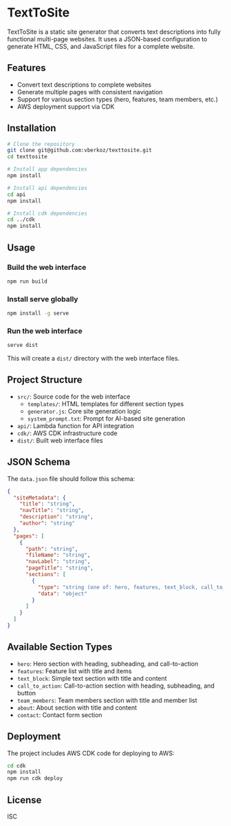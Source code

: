# TextToSite

TextToSite is a static site generator that converts text descriptions into fully functional multi-page websites. It uses a JSON-based configuration to generate HTML, CSS, and JavaScript files for a complete website.

## Features

- Convert text descriptions to complete websites
- Generate multiple pages with consistent navigation
- Support for various section types (hero, features, team members, etc.)
- AWS deployment support via CDK

## Installation

```bash
# Clone the repository
git clone git@github.com:vberkoz/texttosite.git
cd texttosite

# Install app dependencies
npm install

# Install api dependencies
cd api
npm install

# Install cdk dependencies
cd ../cdk
npm install
```

## Usage

### Build the web interface

```bash
npm run build
```

### Install serve globally

```bash
npm install -g serve
```

### Run the web interface

```bash
serve dist
```

This will create a `dist/` directory with the web interface files.

## Project Structure

- `src/`: Source code for the web interface
  - `templates/`: HTML templates for different section types
  - `generator.js`: Core site generation logic
  - `system_prompt.txt`: Prompt for AI-based site generation
- `api/`: Lambda function for API integration
- `cdk/`: AWS CDK infrastructure code
- `dist/`: Built web interface files

## JSON Schema

The `data.json` file should follow this schema:

```json
{
  "siteMetadata": {
    "title": "string",
    "navTitle": "string",
    "description": "string",
    "author": "string"
  },
  "pages": [
    {
      "path": "string",
      "fileName": "string",
      "navLabel": "string",
      "pageTitle": "string",
      "sections": [
        {
          "type": "string (one of: hero, features, text_block, call_to_action, team_members)",
          "data": "object"
        }
      ]
    }
  ]
}
```

## Available Section Types

- `hero`: Hero section with heading, subheading, and call-to-action
- `features`: Feature list with title and items
- `text_block`: Simple text section with title and content
- `call_to_action`: Call-to-action section with heading, subheading, and button
- `team_members`: Team members section with title and member list
- `about`: About section with title and content
- `contact`: Contact form section

## Deployment

The project includes AWS CDK code for deploying to AWS:

```bash
cd cdk
npm install
npm run cdk deploy
```

## License

ISC